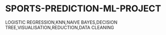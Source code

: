 # SPORTS-PREDICTION-ML-PROJECT
LOGISTIC REGRESSION,KNN,NAIVE BAYES,DECISION TREE,VISUALISATION,REDUCTION,DATA CLEANING
